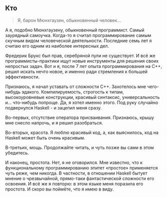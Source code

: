 Кто
---

> Я, барон Мюнхгаузен, обыкновенный человек... 

А я, подобно Мюнхгаузену, обыкновенный программист. Самый заурядный самоучка. Когда-то я считал программирование самым скучным видом человеческой деятельности. Последние семь лет я считаю его одним из наиболее интересных дел.

Фредерик Брукс был прав, серебряной пули не существует. И всё же программисты-практики ищут новые инструменты для решения своих непростых задач. Вот и я, после 7 лет опыта программирования на C++, решил искать нечто новое, и именно ради стремления к большей эффективности.

Признаюсь, я начал уставать от сложности C++. Захотелось мне чего-нибудь эдакого. Компилируемость, строгость к типам, высокоуровневые конструкции, красивый синтаксис, универсальность и... что-нибудь попроще. Да, я хотел именно этого. Под руку случайно подвернулся Haskell - и зацепил меня сразу.

Во-первых, отсутствие оператора присваивания. Признаюсь, крышу мне снесло напрочь, и я решил разобраться.

Во-вторых, красота. Я люблю красивый код, а, как выяснилось, код на Haskell может быть очень красивым.

В-третьих, мощь. Продолжайте читать, и чуть позже вы сами в этом убедитесь.

И наконец, простота. Нет, я не оговорился. Мне известно, что к функциональному программированию эпитет «простое» применяется чуть реже, чем никогда. В частности, в отношении Haskell бытует мнение о чрезвычайной, прямо-таки фантастической сложности его освоения. И всё же я повторю: в этом языке меня поразила его простота. И скоро вы поймёте, что я имею в виду.
